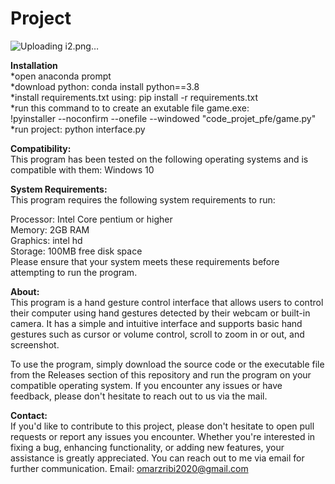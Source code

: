 # Project
![Uploading i2.png…]()

__Installation__\
*open anaconda prompt \
*download python: conda install python==3.8 \
*install requirements.txt using: pip install -r requirements.txt \
*run this command to to create an exutable file game.exe: \
!pyinstaller --noconfirm --onefile --windowed  "code_projet_pfe/game.py" \
*run project: python interface.py 


__Compatibility:__\
This program has been tested on the following operating systems and is compatible with them:
Windows 10

__System Requirements:__\
This program requires the following system requirements to run:

Processor: Intel Core pentium or higher\
Memory: 2GB RAM\
Graphics: intel hd\
Storage: 100MB free disk space\
Please ensure that your system meets these requirements before attempting to run the program.

__About:__\
This program is a hand gesture control interface that allows users to control their computer using hand gestures detected by their webcam or built-in camera. It has a simple and intuitive interface and supports basic hand gestures such as cursor or volume control, scroll to zoom in or out, and screenshot.

To use the program, simply download the source code or the executable file from the Releases section of this repository and run the program on your compatible operating system. If you encounter any issues or have feedback, please don't hesitate to reach out to us via the mail.



__Contact:__\
If you'd like to contribute to this project, please don't hesitate to open pull requests or report any issues you encounter. Whether you're interested in fixing a bug, enhancing functionality, or adding new features, your assistance is greatly appreciated. You can reach out to me via email for further communication.
Email: omarzribi2020@gmail.com
